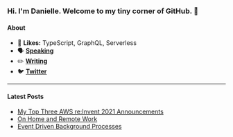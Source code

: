 ### Hi. I'm Danielle. Welcome to my tiny corner of GitHub. 👋

#### **About**
- 🧠 **Likes:** TypeScript, GraphQL, Serverless
- 🗣 **[Speaking](https://www.danielleheberling.xyz/speaking)**
- ✏️ **[Writing](https://www.danielleheberling.xyz/)**
- 🐦 **[Twitter](https://twitter.com/deeheber)**

<hr />

#### **Latest Posts**
<!-- start latest posts -->
- [My Top Three AWS re:Invent 2021 Announcements](https://danielleheberling.xyz/blog/reinvent-2021/)
- [On Home and Remote Work](https://danielleheberling.xyz/blog/remote-work-home/)
- [Event Driven Background Processes](https://danielleheberling.xyz/blog/event-driven-background-processes/)
<!-- end latest posts -->
